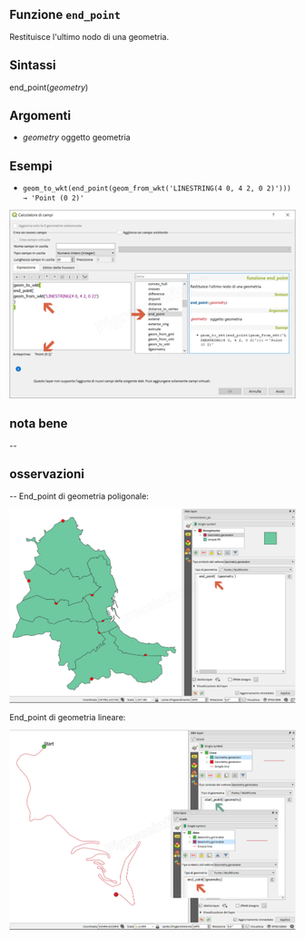 ## Funzione `end_point`

Restituisce l'ultimo nodo di una geometria.

## Sintassi

end_point(_geometry_)

## Argomenti

* _geometry_ oggetto geometria

## Esempi

* `geom_to_wkt(end_point(geom_from_wkt('LINESTRING(4 0, 4 2, 0 2)'))) → 'Point (0 2)'`

![](/img/geometria/end_point/end_point1.png)

## nota bene

--

## osservazioni

--
End_point di geometria poligonale:

![](/img/geometria/end_point/end_point2.png)

End_point di geometria lineare:

![](/img/geometria/end_point/end_point3.png)